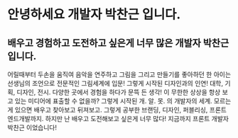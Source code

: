 # 안녕하세요 개발자 박찬근 입니다.

## 배우고 경험하고 도전하고 싶은게 너무 많은 개발자 박찬근입니다.

어릴때부터 두손을 움직여 음악을 연주하고 그림을 그리고 만들기를 좋아하던 한 아이는 선생님의 조언으로 전문적인 그림세계에 입문! 그렇게 시작된 디자인과의 인연! 대학, 기획, 디자인, 전시. 다양한 곳에서 경험을 하다가 문뜩 든 생각! 이 무한한 상상을 항상 보고 있는 미디어에 표출할 수 없을까? 그렇게 시작된 개. 알. 못. 의 개발자의 세계. 모르는게 있으면 배우고 찾아보고 뒤져보고. 그렇게 공부한 브랜딩, 디자인, 퍼블리싱, 프론트엔드개발까지. 하지만 난 배우고 도전해보고 싶은게 너무 많다! 지금까지 프론트 개발자 박찬근 이었습니다!
